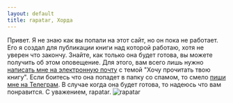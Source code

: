 ```yaml
---
layout: default
title: rapatar, Хорда
---
```


Привет. Я не знаю как вы попали на этот сайт, но он пока не работает.
Его я создал для публикации книги над которой работаю, хотя не уверен что закончу.
Знайте, как только она будет готова, вы можете получить об этом оповещение. Для этого, вам всего лишь нужно [написать мне на электронную почту](mailto:rapatar@gmail.com) с темой "Хочу прочитать твою книгу". Если боитесь что она попадет в папку со спамом, то смело [пиши мне на Телеграм](https://t.me/rapatar).
В случае когда она будет готова, то надеюсь что вам понравится.
С уважением, rapatar.
![rapatar](https://imgur.com/QvBKJ8x)
